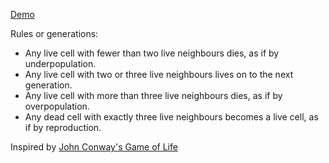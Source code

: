 [Demo](https://build-4xzyqepdw.now.sh/#)

Rules or generations:

- Any live cell with fewer than two live neighbours dies, as if by underpopulation.
- Any live cell with two or three live neighbours lives on to the next generation.
- Any live cell with more than three live neighbours dies, as if by overpopulation.
- Any dead cell with exactly three live neighbours becomes a live cell, as if by reproduction.

Inspired by [John Conway's Game of Life](https://en.wikipedia.org/wiki/Conway%27s_Game_of_Life)
